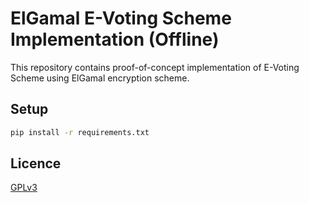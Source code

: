 # ElGamal E-Voting Scheme Implementation (Offline)

This repository contains proof-of-concept implementation of E-Voting Scheme using ElGamal encryption
scheme.

## Setup

```bash
pip install -r requirements.txt
```

## Licence

[GPLv3](LICENCE)